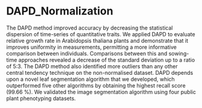 # DAPD_Normalization
The DAPD method improved accuracy by decreasing the statistical dispersion of time-series of quantitative traits. We applied DAPD to evaluate relative growth rate in Arabidopsis thaliana plants and demonstrate that it improves uniformity in measurements, permitting a more informative comparison between individuals. Comparisons between this and sowing-time approaches revealed a decrease of the standard deviation up to a ratio of 5:3. The DAPD method also identified more outliers than any other central tendency technique on the non-normalised dataset. DAPD depends upon a novel leaf segmentation  algorithm that we developed, which outperformed five other algorithms by obtaining the highest recall score (99.66 %). We validated the image segmentation   algorithm using four public plant phenotyping datasets. 
